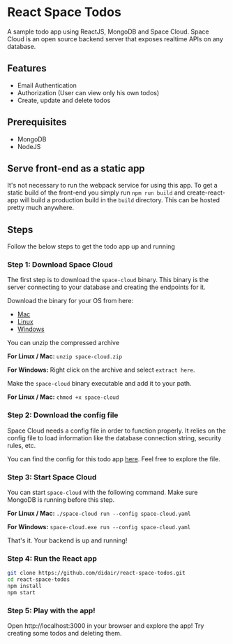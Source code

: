 # React Space Todos
A sample todo app using ReactJS, MongoDB and Space Cloud. Space Cloud is an open source backend server that exposes realtime APIs on any database.

## Features
- Email Authentication
- Authorization (User can view only his own todos)
- Create, update and delete todos

## Prerequisites
- MongoDB
- NodeJS

## Serve front-end as a static app
It's not necessary to run the webpack service for using this app. To get a
static build of the front-end you simply run `npm run build` and
create-react-app will build a production build in the `build` directory. This
can be hosted pretty much anywhere.

## Steps
Follow the below steps to get the todo app up and running

### Step 1: Download Space Cloud

The first step is to download the `space-cloud` binary. This binary is the server connecting to your database and creating the endpoints for it. 

Download the binary for your OS from here:

- [Mac](https://spaceuptech.com/downloads/darwin/space-cloud.zip)
- [Linux](https://spaceuptech.com/downloads/linux/space-cloud.zip)
- [Windows](https://spaceuptech.com/downloads/windows/space-cloud.zip)

You can unzip the compressed archive

**For Linux / Mac:** `unzip space-cloud.zip`

**For Windows:** Right click on the archive and select `extract here`.

Make the `space-cloud` binary executable and add it to your path.

**For Linux / Mac:** `chmod +x space-cloud`

### Step 2: Download the config file

Space Cloud needs a config file in order to function properly. It relies on the config file to load information like the database connection string, security rules, etc.

You can find the config for this todo app [here](https://raw.githubusercontent.com/didair/react-space-todos/master/space-cloud.yaml). Feel free to explore the file.

### Step 3: Start Space Cloud

You can start `space-cloud` with the following command. Make sure MongoDB is running before this step.

**For Linux / Mac:** `./space-cloud run --config space-cloud.yaml`

**For Windows:** `space-cloud.exe run --config space-cloud.yaml`

That's it. Your backend is up and running!

### Step 4: Run the React app

```bash
git clone https://github.com/didair/react-space-todos.git
cd react-space-todos
npm install
npm start
```
### Step 5: Play with the app!
Open http://localhost:3000 in your browser and explore the app! Try creating some todos and deleting them.
